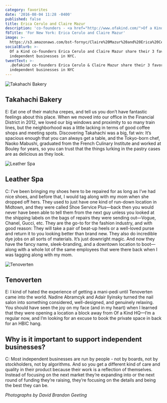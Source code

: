 ```yaml
---
category: favorites
date: '2016-08-04 11:28 -0400'
published: false
title: Erica Cerulo and Claire Mazur
description: 'co-founders - <a href="http://www.ofakind.com/">Of a Kind</a>'
fbTitle: 'For New York: Erica Cerulo and Claire Mazur'
image: >-
  https://s3.amazonaws.com/bst-fornyc/Claire%20Mazur%20and%20Erica%20Cerulo%20Main%20Portrait.jpg
socialBlurb: >-
  Of a Kind co-founders Erica Cerulo and Claire Mazur share their 3 favorite
  independent businesses in NYC.
tweetText: >-
  .@ofakind co-founders Erica Cerulo & Claire Mazur share their 3 favorite
  independent businesses in NYC
---
```

![Takahachi Bakery](https://s3.amazonaws.com/bst-fornyc/Claire%20Mazur%20and%20Erica%20Cerulo%20Takahachi%20Bakery.jpg)
## Takahachi Bakery
E: Eat one of their matcha crepes, and tell us you don’t have fantastic feelings about this place. When we moved into our office in the Financial District in 2012, we loved our big windows and proximity to so many train lines, but the neighborhood was a little lacking in terms of good coffee shops and meeting spots. Discovering Takahachi was a big, fat win: It’s spacious enough that you can always get a table, and the Tokyo-born chef, Naoko Mabushi, graduated from the French Culinary Institute and worked at Bouley for years, so you can trust that the things lurking in the pastry cases are as delicious as they look.

![Leather Spa](https://s3.amazonaws.com/bst-fornyc/Claire%20Mazur%20and%20Erica%20Cerulo%20The%20Leather%20Spa.jpg)
## Leather Spa
C: I’ve been bringing my shoes here to be repaired for as long as I’ve had nice shoes, and before that, I would tag along with my mom when she dropped off hers. They used to just have one kind of run-down location in Midtown, and they were called Shoe Service Plus—back then you would never have been able to tell them from the next guy unless you looked at the shipping labels on the bags of repairs they were sending out—Vogue, Chanel, Gucci, etc. They are the go-to for the fashion industry, and with good reason: They will take a pair of beat-up heels or a well-loved purse and return it to you looking better than brand new. They also do incredible dye jobs on all sorts of materials. It’s just downright magic. And now they have the fancy name, sleek-branding, and a downtown location to boot—along with a whole lot of the same employees that were there back when I was tagging along with my mom.

![Tenoverten](https://s3.amazonaws.com/bst-fornyc/Claire%20Mazur%20and%20Erica%20Cerulo%20Tenoverten.jpg)
## Tenoverten
E: I kind of hated the experience of getting a mani-pedi until Tenoverten came into the world. Nadine Abramcyk and Adair Ilyinsky turned the nail salon into something considered, well-designed, and genuinely relaxing. You should have seen the joy on my face (and in my heart) when I learned that they were opening a location a block away from Of a Kind HQ—I’m a regular now, and I’m looking for an excuse to book the private space in back for an HBIC hang.

## Why is it important to support independent businesses?
C: Most independent businesses are run by people - not by boards, not by stockholders, not by algorithms. And so you get a different kind of care and quality in their product because their work is a reflection of themselves. Instead of focusing on the next market they’re expanding into or the next round of funding they’re raising, they’re focusing on the details and being the best they can be.

_Photographs by David Brandon Geeting_
